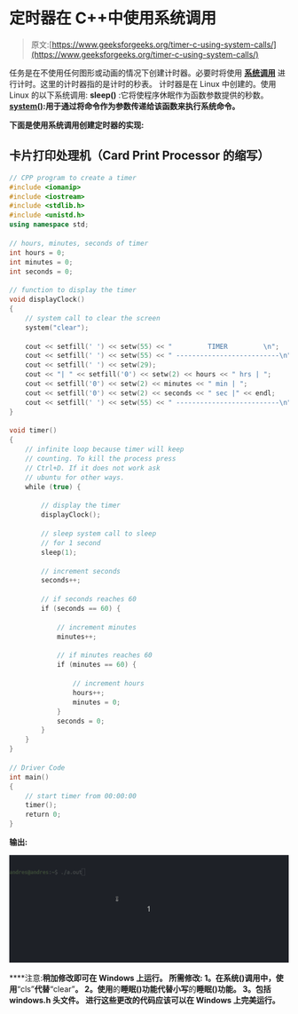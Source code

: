 # 定时器在 C++中使用系统调用

> 原文:[https://www.geeksforgeeks.org/timer-c-using-system-calls/](https://www.geeksforgeeks.org/timer-c-using-system-calls/)

任务是在不使用任何图形或动画的情况下创建计时器。必要时将使用 [**系统调用**](https://www.geeksforgeeks.org/operating-system-introduction-system-call/) 进行计时。这里的计时器指的是计时的秒表。
计时器是在 Linux 中创建的。使用 Linux 的以下系统调用:
**sleep()** :它将使程序休眠作为函数参数提供的秒数。
[**system()**](https://www.geeksforgeeks.org/system-call-in-c/)**:用于通过将命令作为参数传递给该函数来执行系统命令。** 

**下面是使用系统调用创建定时器的实现:** 

## **卡片打印处理机（Card Print Processor 的缩写）**

```cpp
// CPP program to create a timer
#include <iomanip>
#include <iostream>
#include <stdlib.h>
#include <unistd.h>
using namespace std;

// hours, minutes, seconds of timer
int hours = 0;
int minutes = 0;
int seconds = 0;

// function to display the timer
void displayClock()
{
    // system call to clear the screen
    system("clear");

    cout << setfill(' ') << setw(55) << "         TIMER         \n";
    cout << setfill(' ') << setw(55) << " --------------------------\n";
    cout << setfill(' ') << setw(29);
    cout << "| " << setfill('0') << setw(2) << hours << " hrs | ";
    cout << setfill('0') << setw(2) << minutes << " min | ";
    cout << setfill('0') << setw(2) << seconds << " sec |" << endl;
    cout << setfill(' ') << setw(55) << " --------------------------\n";
}

void timer()
{
    // infinite loop because timer will keep
    // counting. To kill the process press
    // Ctrl+D. If it does not work ask
    // ubuntu for other ways.
    while (true) {

        // display the timer
        displayClock();

        // sleep system call to sleep
        // for 1 second
        sleep(1);

        // increment seconds
        seconds++;

        // if seconds reaches 60
        if (seconds == 60) {

            // increment minutes
            minutes++;

            // if minutes reaches 60
            if (minutes == 60) {

                // increment hours
                hours++;
                minutes = 0;
            }
            seconds = 0;
        }
    }
}

// Driver Code
int main()
{
    // start timer from 00:00:00
    timer();
    return 0;
}
```

****输出:**** 

**![](img/c1f42222889587d983cdb0cfff30d388.png)**

****注意:**稍加修改即可在 Windows 上运行。
所需修改:
1。在系统()调用中，使用**“cls”**代替**“clear”**。
2。使用**的**睡眠()功能代替小写**的**睡眠()功能。
3。包括 **windows.h** 头文件。
进行这些更改的代码应该可以在 Windows 上完美运行。**